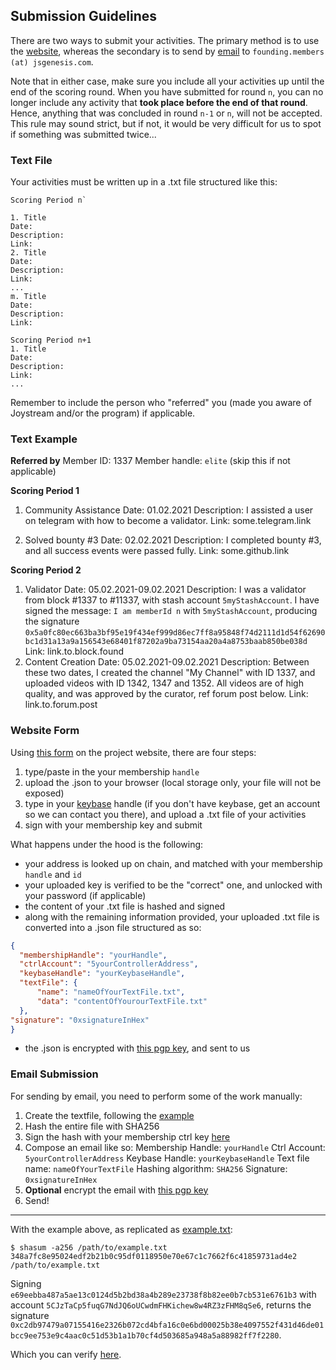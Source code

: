 ## Submission Guidelines

There are two ways to submit your activities. The primary method is to use the [website](#website-form), whereas the secondary is to send by [email](#email) to `founding.members (at) jsgenesis.com`.

Note that in either case, make sure you include all your activities up until the end of the scoring round. When you have submitted for round `n`, you can no longer include any activity that **took place before the end of that round**. Hence, anything that was concluded in round `n-1` or `n`, will not be accepted. This rule may sound strict, but if not, it would be very difficult for us to spot if something was submitted twice...


### Text File
Your activities must be written up in a .txt file structured like this:

```
Scoring Period n`

1. Title
Date:
Description:
Link:
2. Title
Date:
Description:
Link:
...
m. Title
Date:
Description:
Link:

Scoring Period n+1
1. Title
Date:
Description:
Link:
...
```
Remember to include the person who "referred" you (made you aware of Joystream and/or the program) if applicable.

### Text Example
**Referred by**
Member ID: 1337
Member handle: `elite`
(skip this if not applicable)

**Scoring Period 1**
1. Community Assistance
Date: 01.02.2021
Description: I assisted a user on telegram with how to become a validator.
Link: some.telegram.link

2. Solved bounty #3
Date: 02.02.2021
Description: I completed bounty #3, and all success events were passed fully.
Link: some.github.link

**Scoring Period 2**
1. Validator
Date: 05.02.2021-09.02.2021
Description: I was a validator from block #1337 to #11337, with stash account `5myStashAccount`. I have signed the message: `I am memberId n` with `5myStashAccount`, producing the signature `0x5a0fc80ec663ba3bf95e19f434ef999d86ec7ff8a95848f74d2111d1d54f62690bc1d31a13a9a156543e68401f87202a9ba73154aa20a4a8753baab850be038d`
Link: link.to.block.found
2. Content Creation
Date: 05.02.2021-09.02.2021
Description: Between these two dates, I created the channel "My Channel" with ID 1337, and uploaded videos with ID 1342, 1347 and 1352. All videos are of high quality, and was approved by the curator, ref forum post below.
Link: link.to.forum.post

### Website Form

Using [this form](https://www.joystream.org/founding-members/form/) on the project website, there are four steps:
1. type/paste in the your membership `handle`
2. upload the .json to your browser (local storage only, your file will not be exposed)
3. type in your [keybase](https://keybase.io/) handle (if you don't have keybase, get an account so we can contact you there), and upload a .txt file of your activities
4. sign with your membership key and submit

What happens under the hood is the following:
- your address is looked up on chain, and matched with your membership `handle` and `id`
- your uploaded key is verified to be the "correct" one, and unlocked with your password (if applicable)
- the content of your .txt file is hashed and signed
- along with the remaining information provided, your uploaded .txt file is converted into a .json file structured as so:
```JSON
{
  "membershipHandle": "yourHandle",
  "ctrlAccount": "5yourControllerAddress",
  "keybaseHandle": "yourKeybaseHandle",
  "textFile": {
      "name": "nameOfYourTextFile.txt",
      "data": "contentOfYourourTextFile.txt"
  },
"signature": "0xsignatureInHex"
}
```
- the .json is encrypted with [this pgp key](/data/pubkey.asc), and sent to us


### Email Submission

For sending by email, you need to perform some of the work manually:

1. Create the textfile, following the [example](#text-example)
2. Hash the entire file with SHA256
3. Sign the hash with your membership ctrl key [here](https://testnet.joystream.org/#/toolbox/sign)
4. Compose an email like so:
Membership Handle: `yourHandle`
Ctrl Account: `5yourControllerAddress`
Keybase Handle: `yourKeybaseHandle`
Text file name: `nameOfYourTextFile`
Hashing algorithm: `SHA256`
Signature: `0xsignatureInHex`
5. **Optional** encrypt the email with [this pgp key](/data/pubkey.asc)
6. Send!

---

With the example above, as replicated as [example.txt](/data/example.txt):
```
$ shasum -a256 /path/to/example.txt
348a7fc8e95024edf2b21b0c95df0118950e70e67c1c7662f6c41859731ad4e2 /path/to/example.txt
```
Signing `e69eebba487a5ae13c0124d5b2bd38a4b289e23738f8b82ee0b7cb531e6761b3` with account `5CJzTaCp5fuqG7NdJQ6oUCwdmFHKichew8w4RZ3zFHM8qSe6`, returns the signature `0xc2db97479a07155416e2326b072cd4bfa16c0e6bd00025b38e4097552f431d46de01bcc9ee753e9c4aac0c51d53b1a1b70cf4d503685a948a5a88982ff7f2280`.

Which you can verify [here](https://testnet.joystream.org/#/toolbox/verify).
